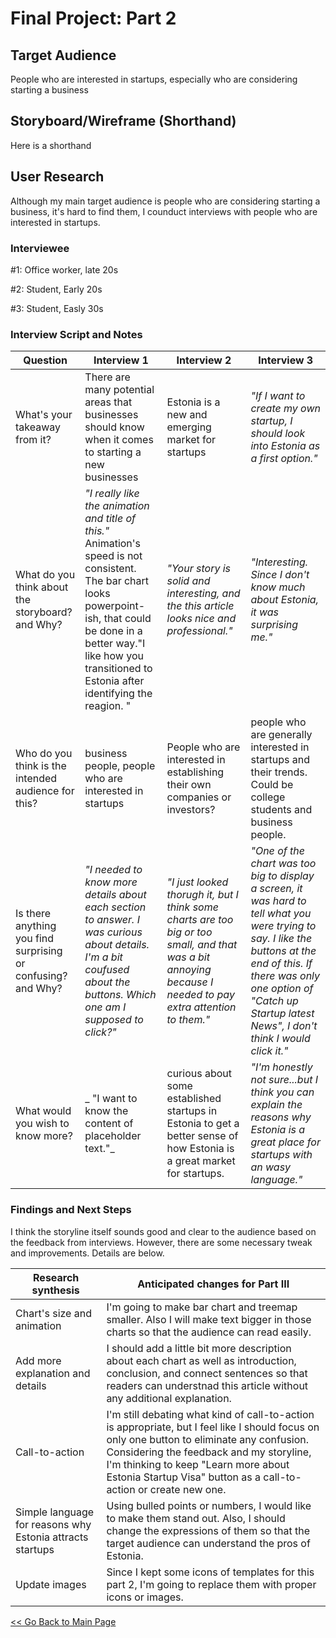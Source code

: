# Final Project: Part 2

## Target Audience
People who are interested in startups, especially who are considering starting a business

## Storyboard/Wireframe (Shorthand)
Here is a shorthand

## User Research

Although my main target audience is people who are considering starting a business, it's hard to find them, I counduct interviews with people who are interested in startups.

### Interviewee
#1: Office worker, late 20s

#2: Student, Early 20s

#3: Student, Easly 30s

### Interview Script and Notes

| Question | Interview 1 | Interview 2 | Interview 3|
| -------- | ----------- | ----------- | -----------|
| What's your takeaway from it? | There are many potential areas that businesses should know when it comes to starting a new businesses | Estonia is a new and emerging market for startups | _"If I want to create my own startup, I should look into Estonia as a first option."_ |
| What do you think about the storyboard? and Why? | _"I really like the animation and title of this."_ Animation's speed is not consistent. The bar chart looks powerpoint-ish, that could be done in a better way."I like how you transitioned to Estonia after identifying the reagion. "| _"Your story is solid and interesting, and the this article looks nice and professional."_ | _"Interesting. Since I don't know much about Estonia, it was surprising me."_ |
| Who do you think is the intended audience for this? | business people, people who are interested in startups| People who are interested in establishing their own companies or investors? | people who are generally interested in startups and their trends. Could be college students and business people. |
| Is there anything you find surprising or confusing? and Why? | _"I needed to know more details about each section to answer. I was curious about details. I'm a bit coufused about the buttons. Which one am I supposed to click?"_ | _"I just looked thorugh it, but I think some charts are too big or too small, and that was a bit annoying because I needed to pay extra attention to them."_ | _"One of the chart was too big to display a screen, it was hard to tell what you were trying to say. I like the buttons at the end of this. If there was only one option of "Catch up Startup latest News", I don't think I would click it."_ |
| What would you wish to know more? |_ "I want to know the content of placeholder text."_ | curious about some established startups in Estonia to get a better sense of how Estonia is a great market for startups. | _"I'm honestly not sure...but I think you can explain the reasons why Estonia is a great place for startups with an wasy language."_ |


### Findings and Next Steps

I think the storyline itself sounds good and clear to the audience based on the feedback from interviews.
However, there are some necessary tweak and improvements. Details are below.

| Research synthesis | Anticipated changes for Part III |
| ------------------ | -------------------------------- |
| Chart's size and animation | I'm going to make bar chart and treemap smaller. Also I will make text bigger in those charts so that the audience can read easily. |
| Add more explanation and details | I should add a little bit more description about each chart as well as introduction, conclusion, and connect sentences so that readers can understnad this article without any additional explanation. |
| Call-to-action | I'm still debating what kind of call-to-action is appropriate, but I feel like I should focus on only one button to eliminate any confusion. Considering the feedback and my storyline, I'm thinking to keep "Learn more about Estonia Startup Visa" button as a call-to-action or create new one. |
| Simple language for reasons why Estonia attracts startups | Using bulled points or numbers, I would like to make them stand out. Also, I should change the expressions of them so that the target audience can understand the pros of Estonia. |
| Update images | Since I kept some icons of templates for this part 2, I'm going to replace them with proper icons or images. |



[<< Go Back to Main Page](https://meeeeeeeei28.github.io/Mei-Portfolio/)
